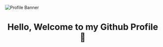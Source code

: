 ![Profile Banner](https://user-images.githubusercontent.com/74038190/212750155-3ceddfbd-19d3-40a3-87af-8d329c8323c4.gif)
<h1 align="center">Hello, Welcome to my Github Profile 👋</h1>

